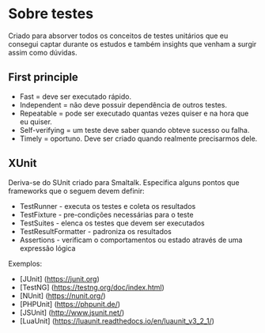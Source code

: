 # Sobre testes
Criado para absorver todos os conceitos de testes unitários que eu consegui captar durante os estudos e também insights que venham a surgir assim como dúvidas.

## First principle
* Fast           = deve ser executado rápido.
* Independent    = não deve possuir dependência de outros testes.
* Repeatable     = pode ser executado quantas vezes quiser e na hora que eu quiser.
* Self-verifying = um teste deve saber quando obteve sucesso ou falha.
* Timely         = oportuno. Deve ser criado quando realmente precisarmos dele.

## XUnit
Deriva-se do SUnit criado para Smaltalk. Especifica alguns pontos que frameworks que o seguem devem definir:
* TestRunner - executa os testes e coleta os resultados
* TestFixture - pre-condições necessárias para o teste
* TestSuites - elenca os testes que devem ser executados
* TestResultFormatter - padroniza os resultados
* Assertions - verificam o comportamentos ou estado através de uma expressão lógica 

Exemplos:
* [JUnit] (https://junit.org)
* [TestNG] (https://testng.org/doc/index.html)
* [NUnit] (https://nunit.org/)
* [PHPUnit] (https://phpunit.de/)
* [JSUnit] (http://www.jsunit.net/)
* [LuaUnit] (https://luaunit.readthedocs.io/en/luaunit_v3_2_1/)